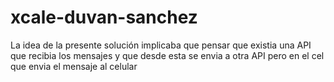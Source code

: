 # xcale-duvan-sanchez
La idea de la presente solución implicaba que pensar que existia una API que recibia los mensajes y que desde esta se envia a otra API pero en el cel que envia el mensaje al celular
